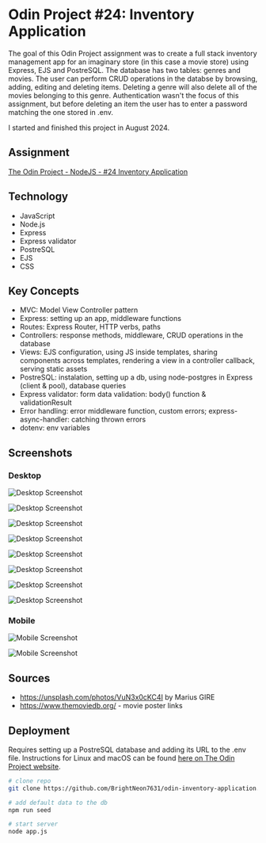 # Odin Project #24: Inventory Application

The goal of this Odin Project assignment was to create a full stack inventory management app for an imaginary store (in this case a movie store) using Express, EJS and PostreSQL. The database has two tables: genres and movies. The user can perform CRUD operations in the databse by browsing, adding, editing and deleting items. Deleting a genre will also delete all of the movies belonging to this genre. Authentication wasn't the focus of this assignment, but before deleting an item the user has to enter a password matching the one stored in .env. 

I started and finished this project in August 2024.

## Assignment

[The Odin Project - NodeJS - #24 Inventory Application](https://www.theodinproject.com/lessons/node-path-nodejs-inventory-application)

## Technology

- JavaScript
- Node.js
- Express
- Express validator
- PostreSQL
- EJS
- CSS

## Key Concepts

- MVC: Model View Controller pattern
- Express: setting up an app, middleware functions
- Routes: Express Router, HTTP verbs, paths
- Controllers: response methods, middleware, CRUD operations in the database
- Views: EJS configuration, using JS inside templates, sharing components across templates, rendering a view in a controller callback, serving static assets
- PostreSQL: instalation, setting up a db, using node-postgres in Express (client & pool), database queries
- Express validator: form data validation: body() function & validationResult
- Error handling: error middleware function, custom errors; express-async-handler: catching thrown errors 
- dotenv: env variables

## Screenshots

### Desktop

![Desktop Screenshot](screenshots/desktop1.png)

![Desktop Screenshot](screenshots/desktop2.png)

![Desktop Screenshot](screenshots/desktop3.png)

![Desktop Screenshot](screenshots/desktop4.png)

![Desktop Screenshot](screenshots/desktop5.png)

![Desktop Screenshot](screenshots/desktop6.png)

![Desktop Screenshot](screenshots/desktop7.png)

![Desktop Screenshot](screenshots/desktop8.png)

### Mobile

![Mobile Screenshot](screenshots/mobile1.png)

![Mobile Screenshot](screenshots/mobile2.png)

## Sources

- https://unsplash.com/photos/VuN3x0cKC4I by Marius GIRE
- https://www.themoviedb.org/ - movie poster links

## Deployment

Requires setting up a PostreSQL database and adding its URL to the .env file. Instructions for Linux and macOS can be found [here on The Odin Project website](https://www.theodinproject.com/lessons/nodejs-installing-postgresql).

```bash
# clone repo
git clone https://github.com/BrightNeon7631/odin-inventory-application.git

# add default data to the db
npm run seed

# start server
node app.js
```